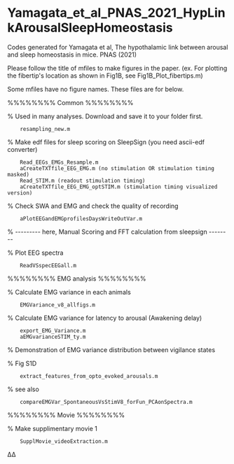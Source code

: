 # Yamagata_et_al_PNAS_2021_HypLinkArousalSleepHomeostasis
Codes generated for Yamagata et al, The hypothalamic link between arousal and sleep homeostasis in mice. PNAS (2021)



Please follow the title of mfiles to make figures in the paper.
(ex. For plotting the fibertip's location as shown in Fig1B, see Fig1B_Plot_fibertips.m)



Some mfiles have no figure names. These files are for below. 


%%%%%%%%    Common    %%%%%%%%

% Used in many analyses. Download and save it to your folder first. 

        resampling_new.m


% Make edf files for sleep scoring on SleepSign (you need ascii-edf converter)

        Read_EEGs_EMGs_Resample.m
        aCreateTXTfile_EEG_EMG.m (no stimulation OR stimulation timing masked)
        Read_STIM.m (readout stimulation timing)
        aCreateTXTfile_EEG_EMG_optSTIM.m (stimulation timing visualized version)
	
	
% Check SWA and EMG and check the quality of recording 	

        aPlotEEGandEMGprofilesDaysWriteOutVar.m
	

% ---------   here, Manual Scoring and FFT calculation from sleepsign  --------


% Plot EEG spectra

        ReadVSspecEEGall.m




%%%%%%%%     EMG analysis     %%%%%%%%

% Calculate EMG variance in each animals

        EMGVariance_v8_allfigs.m
	

% Calculate EMG variance for latency to arousal (Awakening delay)

        export_EMG_Variance.m
        aEMGvarianceSTIM_ty.m
	
	

% Demonstration of EMG variance distribution between vigilance states

   
   % Fig S1D
   
        extract_features_from_opto_evoked_arousals.m
	
   
   % see also 
   
        compareEMGVar_SpontaneousVsStimV8_forFun_PCAonSpectra.m




%%%%%%%%     Movie     %%%%%%%%

% Make supplimentary movie 1

        SupplMovie_videoExtraction.m



Δ∆

